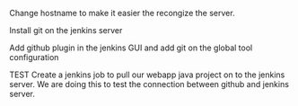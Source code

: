 Change hostname to make it easier the recongize the server.

Install git on the jenkins server

Add github plugin in the jenkins GUI and add git on the global tool configuration


TEST
Create a jenkins job to pull our webapp java project on to the jenkins server. We are doing this to test the connection between github and jenkins server.
